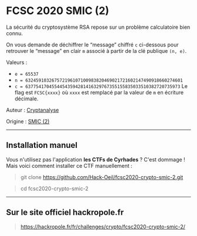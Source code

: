 # FCSC 2020 SMIC (2)

La sécurité du cryptosystème RSA repose sur un problème calculatoire bien connu.

On vous demande de déchiffrer le “message” chiffré `c` ci-dessous pour retrouver le “message” en clair `m` associé à partir de la clé publique `(n, e)`.

Valeurs :

- `e = 65537`
- `n = 632459103267572196107100983820469021721602147490918660274601`
- `c = 63775417045544543594281416329767355155835033510382720735973`
Le flag est `FCSC{xxxx}` où `xxxx` est remplacé par la valeur de `m` en écriture décimale.



Auteur : [Cryptanalyse](https://twitter.com/Cryptanalyse)

Origine : [SMIC (2)](https://hackropole.fr/fr/challenges/crypto/fcsc2020-crypto-smic-2/)


-----------

## Installation manuel
Vous n'utilisez pas l'application **les CTFs de Cyrhades** ? C'est dommage !
Mais voici comment installer ce CTF manuellement :

> git clone https://github.com/Hack-Oeil/fcsc2020-crypto-smic-2.git

> cd fcsc2020-crypto-smic-2


-----------

## Sur le site officiel hackropole.fr
> https://hackropole.fr/fr/challenges/crypto/fcsc2020-crypto-smic-2/